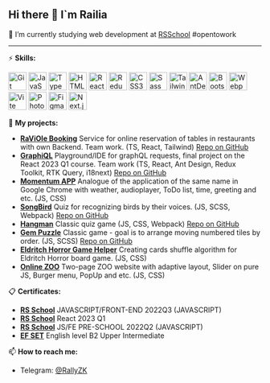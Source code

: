## Hi there 👋 I`m Railia

🌱 I’m currently studying web development at [RSSchool](https://rs.school/)
#opentowork

***

⚡ **Skills:**

<p align="left">
<a href="https://git-scm.com/" target="_blank" rel="noreferrer"><img src="https://raw.githubusercontent.com/danielcranney/readme-generator/main/public/icons/skills/git-colored.svg" width="36" height="36" alt="Git" /></a>
<a href="https://developer.mozilla.org/en-US/docs/Web/JavaScript" target="_blank" rel="noreferrer"><img src="https://raw.githubusercontent.com/danielcranney/readme-generator/main/public/icons/skills/javascript-colored.svg" width="36" height="36" alt="JavaScript" /></a>
<a href="https://www.typescriptlang.org/" target="_blank" rel="noreferrer"><img src="https://raw.githubusercontent.com/danielcranney/readme-generator/main/public/icons/skills/typescript-colored.svg" width="36" height="36" alt="TypeScript" /></a>
<a href="https://developer.mozilla.org/en-US/docs/Glossary/HTML5" target="_blank" rel="noreferrer"><img src="https://raw.githubusercontent.com/danielcranney/readme-generator/main/public/icons/skills/html5-colored.svg" width="36" height="36" alt="HTML5" /></a>
<a href="https://reactjs.org/" target="_blank" rel="noreferrer"><img src="https://raw.githubusercontent.com/danielcranney/readme-generator/main/public/icons/skills/react-colored.svg" width="36" height="36" alt="React" /></a>
<a href="https://redux.js.org/" target="_blank" rel="noreferrer"><img src="https://raw.githubusercontent.com/danielcranney/readme-generator/main/public/icons/skills/redux-colored.svg" width="36" height="36" alt="Redux" /></a>
<a href="https://www.w3.org/TR/CSS/#css" target="_blank" rel="noreferrer"><img src="https://raw.githubusercontent.com/danielcranney/readme-generator/main/public/icons/skills/css3-colored.svg" width="36" height="36" alt="CSS3" /></a>
<a href="https://sass-lang.com/" target="_blank" rel="noreferrer"><img src="https://raw.githubusercontent.com/danielcranney/readme-generator/main/public/icons/skills/sass-colored.svg" width="36" height="36" alt="Sass" /></a>
<a href="https://tailwindcss.com/" target="_blank" rel="noreferrer"><img src="https://raw.githubusercontent.com/danielcranney/readme-generator/main/public/icons/skills/tailwindcss-colored.svg" width="36" height="36" alt="TailwindCSS" /></a>
<a href="https://ant.design/" target="_blank" rel="noreferrer"><img src="https://seeklogo.com/images/A/ant-design-logo-EAB6B3D5D9-seeklogo.com.png" width="36" height="36" alt="AntDesign" /></a>
<a href="https://getbootstrap.com/" target="_blank" rel="noreferrer"><img src="https://raw.githubusercontent.com/danielcranney/readme-generator/main/public/icons/skills/bootstrap-colored.svg" width="36" height="36" alt="Bootstrap" /></a>
<a href="https://webpack.js.org/" target="_blank" rel="noreferrer"><img src="https://raw.githubusercontent.com/danielcranney/readme-generator/main/public/icons/skills/webpack-colored.svg" width="36" height="36" alt="Webpack" /></a>
<a href="https://vitejs.dev/" target="_blank" rel="noreferrer"><img src="https://raw.githubusercontent.com/danielcranney/readme-generator/main/public/icons/skills/vite-colored.svg" width="36" height="36" alt="Vite" /></a>
<a href="https://www.adobe.com/uk/products/photoshop.html" target="_blank" rel="noreferrer"><img src="https://raw.githubusercontent.com/danielcranney/readme-generator/main/public/icons/skills/photoshop-colored.svg" width="36" height="36" alt="Photoshop" /></a>
<a href="https://www.figma.com/" target="_blank" rel="noreferrer"><img src="https://raw.githubusercontent.com/danielcranney/readme-generator/main/public/icons/skills/figma-colored.svg" width="36" height="36" alt="Figma" /></a>
<a href="https://nextjs.org/" target="_blank" rel="noreferrer"><img src="https://raw.githubusercontent.com/danielcranney/readme-generator/main/public/icons/skills/nextjs-colored.svg" width="36" height="36" alt="Next.js" /></a>
</p>

📁 **My projects:**

- [**RaViOle Booking**](https://rs-clone-raviole-booking.netlify.app/) Service for online reservation of tables in restaurants with own Backend. Team work. (TS, React, Tailwind) [Repo on GitHub](https://github.com/trenkenshu/Restaurants-UI)
- [**GraphiQL**](https://graphiql-rs-app.netlify.app/) Playground/IDE for graphQL requests, final project on the React 2023 Q1 course. Team work (TS, React, Ant Design, Redux Toolkit, RTK Query, i18next) [Repo on GitHub](https://github.com/wowblvck/graphiql-app)
- [**Momentum APP**](https://rolling-scopes-school.github.io/rallyzk-JSFEPRESCHOOL2022Q2/momentum/) Analogue of the application of the same name in Google Chrome with weather, audioplayer, ToDo list, time, greeting and etc. (JS, CSS)
- [**SongBird**](https://rolling-scopes-school.github.io/rallyzk-JSFE2022Q3/SongBird/) Quiz for recognizing birds by their voices. (JS, SCSS, Webpack) [Repo on GitHub](https://github.com/rolling-scopes-school/rallyzk-JSFE2022Q3/tree/songbird)
- [**Hangman**](https://rolling-scopes-school.github.io/rallyzk-JSFE2023Q4/hangman/) Classic quiz game (JS, CSS, Webpack) [Repo on GitHub](https://github.com/rolling-scopes-school/rallyzk-JSFE2023Q4/tree/hangman)
- [**Gem Puzzle**](https://rolling-scopes-school.github.io/rallyzk-JSFE2022Q3/Gem-Puzzle/) Classic game - goal is to arrange moving numbered tiles by order. (JS, SCSS) [Repo on GitHub](https://github.com/rolling-scopes-school/rallyzk-JSFE2022Q3/tree/gem-puzzle)
- [**Eldritch Horror Game Helper**](https://rallyzk.github.io/eldritch-codejam/) Creating cards shuffle algorithm for Eldritch Horror board game. (JS, CSS)
- [**Online ZOO**](https://rolling-scopes-school.github.io/rallyzk-JSFE2022Q3/online-zoo/pages/main/) Two-page ZOO website with adaptive layout, Slider on pure JS, Burger menu, PopUp and etc. (JS, CSS)


📋 **Certificates:**
- [**RS School**](https://app.rs.school/certificate/1nbtdhy5) JAVASCRIPT/FRONT-END 2022Q3 (JAVASCRIPT)
- [**RS School**](https://app.rs.school/certificate/58czzyb3) React 2023 Q1
- [**RS School**](https://app.rs.school/certificate/pv244kxd) JS/FE PRE-SCHOOL 2022Q2 (JAVASCRIPT)
- [**EF SET**](https://www.efset.org/cert/4BzWY1) English level B2 Upper Intermediate

 📫 **How to reach me:**
 - Telegram: [@RallyZK](https://t.me/RallyZK)
 
 
 <!-- E-mail: railyabalakaeva@gmail.com

**RallyZK/RallyZK** is a ✨ _special_ ✨ repository because its `README.md` (this file) appears on your GitHub profile.

Here are some ideas to get you started:

- 🔭 I’m currently working on ...
- 🌱 I’m currently learning ...
- 👯 I’m looking to collaborate on ...
- 🤔 I’m looking for help with ...
- 💬 Ask me about ...
- 📫 How to reach me: ...
- 😄 Pronouns: ...
- ⚡ Fun fact: ...

- [**Travel Portal**](https://rolling-scopes-school.github.io/rallyzk-JSFEPRESCHOOL2022Q2/travel/) Landing with adaptive layout, Slider, Burger menu, PopUp. Stack: pure JS, CSS
- [**Pompeo Ceramic Shop**](https://rallyzk.github.io/Pompeo-ceramic-shop/) Adaptive layout, Burger menu
- [**ee16.ru**](http://ee16.ru/) Refinement, site content, editing the site on WordPress
- [**etl16.tilda.ws**](http://etl16.tilda.ws/) Creating and content the site on Tilda

-->
